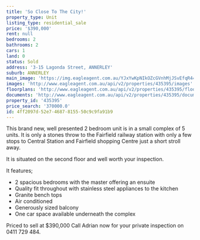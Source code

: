 ```yaml
---
title: 'So Close To The City!'
property_type: Unit
listing_type: residential_sale
price: '$390,000'
rent: null
bedrooms: 2
bathrooms: 2
cars: 1
land: 0
status: Sold
address: '3-15 Lagonda Street, ANNERLEY'
suburb: ANNERLEY
main_image: 'https://img.eagleagent.com.au/YJxYwKpNIkOZcGVnhMjJSvEfqR4=/1280x854/smart/https://s3-us-west-2.amazonaws.com/eagleagent-orig/images/6824104/115532775-image-M.jpg'
images: 'http://www.eagleagent.com.au/api/v2/properties/435395/images'
floorplans: 'http://www.eagleagent.com.au/api/v2/properties/435395/floorplans'
documents: 'http://www.eagleagent.com.au/api/v2/properties/435395/documents'
property_id: '435395'
price_search: '370000.0'
id: 4ff2097d-52e7-4687-8155-50c9c9fa91b9
---
```

This brand new, well presented 2 bedroom unit is in a small complex of 5 units. It is only a stones throw to the Fairfield railway station with only a few stops to Central Station and Fairfield shopping Centre just a short stroll away.

It is situated on the second floor and well worth your inspection.

It features;
*  2 spacious bedrooms with the master offering an ensuite
*  Quality fit throughout with stainless steel appliances to the kitchen
*  Granite bench tops
*  Air conditioned
*  Generously sized balcony
*  One car space available underneath the complex

Priced to sell at $390,000
Call Adrian now for your private inspection on 0411 729 484.